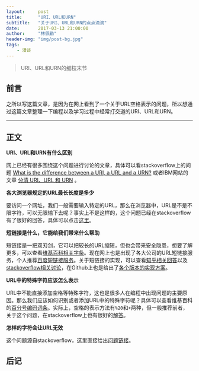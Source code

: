 ```yaml
---
layout:     post
title:      "URI、URL和URN"
subtitle:   "关于URI、URL和URN的点点滴滴"
date:       2017-03-13 21:00:00
author:     "林佩勤"
header-img: "img/post-bg.jpg"
tags:
    - 漫谈
---
```


> URI、URL和URN的细枝末节


## 前言

之所以写这篇文章，是因为在网上看到了一个关于URL空格表示的问题，所以想通过这篇文章整理一下编程以及学习过程中经常打交道的URI、URL和URN。

---

## 正文

**URI、URL和URN有什么区别**

网上已经有很多围绕这个问题进行讨论的文章，具体可以看stackoverflow上的问题 [What is the difference between a URI, a URL and a URN?](http://stackoverflow.com/questions/176264/what-is-the-difference-between-a-uri-a-url-and-a-urn) 或者IBM网站的文章 [分清 URI、URL 和 URN](https://www.ibm.com/developerworks/cn/xml/x-urlni.html) 。

**各大浏览器规定的URL最长长度是多少**

要访问一个网址，我们一般需要输入特定的URL，那么在浏览器中，URL是不是不限字符，可以无限输下去呢？事实上不是这样的，这个问题已经在stackoverflow有了很好的回答，具体可以点击[这里](http://stackoverflow.com/questions/417142/what-is-the-maximum-length-of-a-url-in-different-browsers)。

**短链接是什么，它能给我们带来什么帮助**

短链接是一把双刃剑，它可以把较长的URL缩短，但也会带来安全隐患，想要了解更多，可以查看[维基百科相关字条](https://zh.wikipedia.org/wiki/%E7%B8%AE%E7%95%A5%E7%B6%B2%E5%9D%80%E6%9C%8D%E5%8B%99)。现在网上也是出现了各大公司的URL短链接服务，个人推荐[百度短链接服务](http://dwz.cn/)。关于短链接的实现，可以查看[知乎相关回答](https://www.zhihu.com/question/29270034/answer/46446911)以及[stackoverflow相关讨论](http://stackoverflow.com/questions/742013/how-to-code-a-url-shortener)，在Github上也是给出了[各个版本的实现方案](https://github.com/delight-im/ShortURL)。

**URL中的特殊字符应该怎么表示**

URL中不能直接添加空格等特殊字符，这也是很多人在编程中出现问题的主要原因。那么我们应该如何识别或者添加URL中的特殊字符呢？具体可以查看维基百科的[百分号编码词条](https://en.wikipedia.org/wiki/Percent-encoding)。实际上，空格的表示方法有`%20`和`+`两种，但一般推荐前者，关于这个问题，在stackoverflow上也有很好的[解答](http://stackoverflow.com/questions/1634271/url-encoding-the-space-character-or-20)。

**怎样的字符会让URL无效**

这个问题源自stackoverflow，这里直接给出[问题链接](http://stackoverflow.com/questions/1547899/which-characters-make-a-url-invalid)。

## 后记




